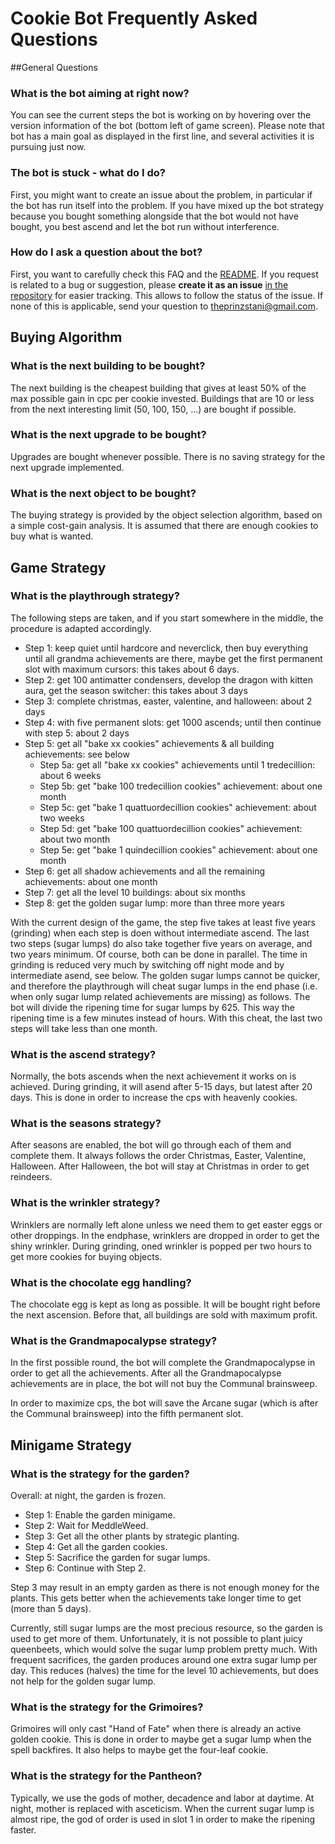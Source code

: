 # Cookie Bot Frequently Asked Questions
##General Questions
### What is the bot aiming at right now?
You can see the current steps the bot is working on by hovering over the version information of the bot (bottom left of game screen). 
Please note that bot has a main goal as displayed in the first line, and several activities it is pursuing just now.

### The bot is stuck - what do I do?
First, you might want to create an issue about the problem, in particular if the bot has run itself into the problem.
If you have mixed up the bot strategy because you bought something alongside that the bot would not have bought, you best ascend and let the bot run without interference.

### How do I ask a question about the bot?
First, you want to carefully check this FAQ and the [README](https://github.com/prinzstani/CookieBot/blob/master/README.md). If you request is related to a bug or suggestion, please **create it as an issue** [in the repository](https://github.com/prinzstani/CookieBot) for easier tracking. This allows to follow the status of the issue. If none of this is applicable, send your question to theprinzstani@gmail.com.

## Buying Algorithm
### What is the next building to be bought?
The next building is the cheapest building that gives at least 50% of the max possible gain in cpc per cookie invested.
Buildings that are 10 or less from the next interesting limit (50, 100, 150, ...) are bought if possible.

### What is the next upgrade to be bought?
Upgrades are bought whenever possible. There is no saving strategy for the next upgrade implemented.

### What is the next object to be bought?
The buying strategy is provided by the object selection algorithm, based on a simple cost-gain analysis. It is assumed that there are enough cookies to buy what is wanted.

## Game Strategy
### What is the playthrough strategy?
The following steps are taken, and if you start somewhere in the middle, the procedure is adapted accordingly.
* Step 1: keep quiet until hardcore and neverclick, then buy everything until all grandma achievements are there, maybe get the first permanent slot with maximum cursors: this takes about 6 days.
* Step 2: get 100 antimatter condensers, develop the dragon with kitten aura, get the season switcher: this takes about 3 days
* Step 3: complete christmas, easter, valentine, and halloween: about 2 days
* Step 4: with five permanent slots: get 1000 ascends; until then continue with step 5: about 2 days
* Step 5: get all "bake xx cookies" achievements & all building achievements: see below
    - Step 5a: get all "bake xx cookies" achievements until 1 tredecillion: about 6 weeks
    - Step 5b: get "bake 100 tredecillion cookies" achievement: about one month
    - Step 5c: get "bake 1 quattuordecillion cookies" achievement: about two weeks
    - Step 5d: get "bake 100 quattuordecillion cookies" achievement: about two month
    - Step 5e: get "bake 1 quindecillion cookies" achievement: about one month
* Step 6: get all shadow achievements and all the remaining achievements: about one month
* Step 7: get all the level 10 buildings: about six months
* Step 8: get the golden sugar lump: more than three more years

With the current design of the game, the step five takes at least five years (grinding) when each step is doen without intermediate ascend. The last two steps (sugar lumps) do also take together five years on average, and two years minimum. Of course, both can be done in parallel.
The time in grinding is reduced very much by switching off night mode and by intermediate asend, see below. The golden sugar lumps cannot be quicker, and therefore the playthrough will cheat sugar lumps in the end phase (i.e. when only sugar lump related achievements are missing) as follows. 
The bot will divide the ripening time for sugar lumps by 625. This way the ripening time is a few minutes instead of hours. With this cheat, the last two steps will take less than one month.

### What is the ascend strategy?
Normally, the bots ascends when the next achievement it works on is achieved. During grinding, it will asend after 5-15 days, but latest after 20 days. This is done in order to increase the cps with heavenly cookies.

### What is the seasons strategy?
After seasons are enabled, the bot will go through each of them and complete them. It always follows the order Christmas, Easter, Valentine, Halloween. After Halloween, the bot will stay at Christmas in order to get reindeers.

### What is the wrinkler strategy?
Wrinklers are normally left alone unless we need them to get easter eggs or other droppings. In the endphase, wrinklers are dropped in order to get the shiny wrinkler. During grinding, oned wrinkler is popped per two hours to get more cookies for buying objects.

### What is the chocolate egg handling?
The chocolate egg is kept as long as possible. It will be bought right before the next ascension. Before that, all buildings are sold with maximum profit.

### What is the Grandmapocalypse strategy?
In the first possible round, the bot will complete the Grandmapocalypse in order to get all the achievements.
After all the Grandmapocalypse achievements are in place, the bot will not buy the Communal brainsweep.

In order to maximize cps, the bot will save the Arcane sugar (which is after the Communal brainsweep) into the fifth permanent slot.

## Minigame Strategy
### What is the strategy for the garden?
Overall: at night, the garden is frozen.
* Step 1: Enable the garden minigame.
* Step 2: Wait for MeddleWeed.
* Step 3: Get all the other plants by strategic planting.
* Step 4: Get all the garden cookies.
* Step 5: Sacrifice the garden for sugar lumps.
* Step 6: Continue with Step 2.

Step 3 may result in an empty garden as there is not enough money for the plants. This gets better when the achievements take longer time to get (more than 5 days).

Currently, still sugar lumps are the most precious resource, so the garden is used to get more of them. Unfortunately, it is not possible to plant juicy queenbeets, which would solve the sugar lump problem pretty much. With frequent sacrifices, the garden produces around one extra sugar lump per day. This reduces (halves) the time for the level 10 achievements, but does not help for the golden sugar lump.

### What is the strategy for the Grimoires?
Grimoires will only cast "Hand of Fate" when there is already an active golden cookie. This is done in order to maybe get a sugar lump when the spell backfires. It also helps to maybe get the four-leaf cookie.

### What is the strategy for the Pantheon?
Typically, we use the gods of mother, decadence and labor at daytime.
At night, mother is replaced with asceticism. When the current sugar lump is almost ripe, the god of order is used in slot 1 in order to make the ripening faster.
